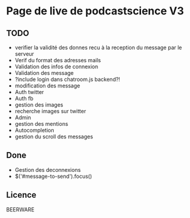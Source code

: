 # Page de live de podcastscience V3

## TODO

* verifier la validité des donnes recu à la reception du message par le serveur
* Verif du format des adresses mails
* Validation des infos de connexion
* Validation des message
* ?include login dans chatroom.js backend?!
* modification des message
* Auth twitter
* Auth fb
* gestion des images
* recherche images sur twitter
* Admin
* gestion des mentions
* Autocompletion
* gestion du scroll des messages 

## Done
* Gestion des deconnexions
* $('#message-to-send').focus()

## Licence

BEERWARE